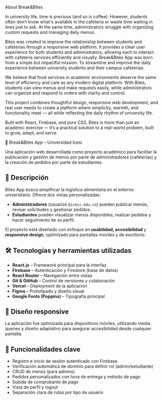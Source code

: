 About Break&Bites

In university life, time is precious (and so is coffee). However, students often don’t know what's available in the cafeteria or waste time waiting in lines just to ask. At the same time, administrators struggle with organizing custom requests and managing daily menus.

Bites was created to improve the relationship between students and cafeterias through a responsive web platform. It provides a clear user experience for both students and administrators, allowing each to interact with cafeteria services efficiently and visually.
Break&Bites App was born from a simple but impactful mission:
To streamline and improve the daily experience between university students and their campus cafeterias.

We believe that food services in academic environments deserve the same level of efficiency and care as any modern digital platform. With Bites, students can view menus and make requests easily, while administrators can organize and respond to orders with clarity and control.

This project combines thoughtful design, responsive web development, and real user needs to create a platform where simplicity, warmth, and functionality meet — all while reflecting the daily rhythm of university life.

Built with React, Firebase, and pure CSS, Bites is more than just an academic exercise — it’s a practical solution to a real-world problem, built to grow, adapt, and serve.


 🥪 Break&Bites App – Universidad Icesi

Una aplicación web desarrollada como proyecto académico para facilitar la publicación y gestión de menús por parte de administradores (cafeterías) y la creación de pedidos por parte de estudiantes.

## 🚀 Descripción

Bites App busca simplificar la logística alimentaria en el entorno universitario. Ofrece dos vistas personalizadas:

- **Administradores** (usuarios `@icesi.edu.co`) pueden publicar menús, revisar solicitudes y gestionar pedidos.
- **Estudiantes** pueden visualizar menús disponibles, realizar pedidos y hacer seguimiento de su perfil.

El proyecto está diseñado con enfoque en **usabilidad, accesibilidad** y **responsive design**, optimizado para pantallas móviles y de escritorio.

## 🛠️ Tecnologías y herramientas utilizadas

- **React.js** – Framework principal para la interfaz
- **Firebase** – Autenticación y Firestore (base de datos)
- **React Router** – Navegación entre vistas
- **Git & GitHub** – Control de versiones y colaboración
- **Vercel** – Deployment de la aplicación
- **Figma** – Prototipado y diseño visual
- **Google Fonts (Poppins)** – Tipografía principal

## 📱 Diseño responsive

La aplicación fue optimizada para dispositivos móviles, utilizando media queries y diseño adaptativo para asegurar accesibilidad desde cualquier pantalla.

## 🔐 Funcionalidades clave

- Registro e inicio de sesión autenticado con Firebase
- Verificación automática de dominio para definir rol (admin/estudiante)
- CRUD de menús (para admins)
- Pedidos personalizados con hora de entrega y método de pago
- Subida de comprobante de pago
- Vista de perfil y logout
- Separación clara de rutas por tipo de usuario
